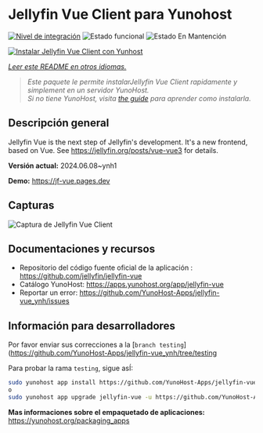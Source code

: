 <!--
Este archivo README esta generado automaticamente<https://github.com/YunoHost/apps/tree/master/tools/readme_generator>
No se debe editar a mano.
-->

# Jellyfin Vue Client para Yunohost

[![Nivel de integración](https://dash.yunohost.org/integration/jellyfin-vue.svg)](https://dash.yunohost.org/appci/app/jellyfin-vue) ![Estado funcional](https://ci-apps.yunohost.org/ci/badges/jellyfin-vue.status.svg) ![Estado En Mantención](https://ci-apps.yunohost.org/ci/badges/jellyfin-vue.maintain.svg)

[![Instalar Jellyfin Vue Client con Yunhost](https://install-app.yunohost.org/install-with-yunohost.svg)](https://install-app.yunohost.org/?app=jellyfin-vue)

*[Leer este README en otros idiomas.](./ALL_README.md)*

> *Este paquete le permite instalarJellyfin Vue Client rapidamente y simplement en un servidor YunoHost.*  
> *Si no tiene YunoHost, visita [the guide](https://yunohost.org/install) para aprender como instalarla.*

## Descripción general

Jellyfin Vue is the next step of Jellyfin's development. It's a new frontend, based on Vue. See https://jellyfin.org/posts/vue-vue3 for details.


**Versión actual:** 2024.06.08~ynh1

**Demo:** <https://jf-vue.pages.dev>

## Capturas

![Captura de Jellyfin Vue Client](./doc/screenshots/jellyfin-vue-homepage-2023-04.jpg)

## Documentaciones y recursos

- Repositorio del código fuente oficial de la aplicación : <https://github.com/jellyfin/jellyfin-vue>
- Catálogo YunoHost: <https://apps.yunohost.org/app/jellyfin-vue>
- Reportar un error: <https://github.com/YunoHost-Apps/jellyfin-vue_ynh/issues>

## Información para desarrolladores

Por favor enviar sus correcciones a la [`branch testing`](https://github.com/YunoHost-Apps/jellyfin-vue_ynh/tree/testing

Para probar la rama `testing`, sigue asÍ:

```bash
sudo yunohost app install https://github.com/YunoHost-Apps/jellyfin-vue_ynh/tree/testing --debug
o
sudo yunohost app upgrade jellyfin-vue -u https://github.com/YunoHost-Apps/jellyfin-vue_ynh/tree/testing --debug
```

**Mas informaciones sobre el empaquetado de aplicaciones:** <https://yunohost.org/packaging_apps>
